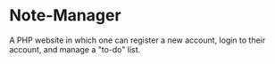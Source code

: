 # Note-Manager
A PHP website in which one can register a new account, login to their account, and manage a "to-do" list.

